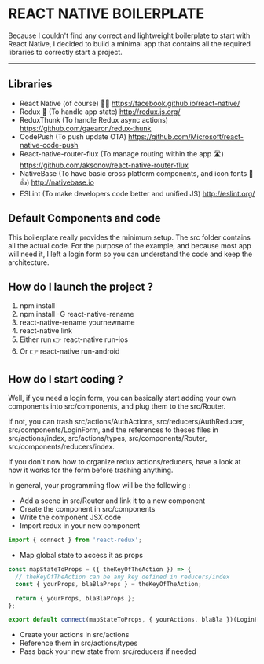REACT NATIVE BOILERPLATE
===

Because I couldn't find any correct and lightweight boilerplate to start with React Native, I decided to build a minimal app that contains all the required libraries to correctly start a project.

---

## Libraries

- React Native (of course) 🚀🚀 https://facebook.github.io/react-native/
- Redux 🎉 (To handle app state) http://redux.js.org/
- ReduxThunk (To handle Redux async actions) https://github.com/gaearon/redux-thunk
- CodePush (To push update OTA) https://github.com/Microsoft/react-native-code-push
- React-native-router-flux (To manage routing within the app 🛣) https://github.com/aksonov/react-native-router-flux
- NativeBase (To have basic cross platform components, and icon fonts 👏👍) http://nativebase.io
- ESLint (To make developers code better and unified JS) http://eslint.org/

## Default Components and code

This boilerplate really provides the minimum setup.
The src folder contains all the actual code. For the purpose of the example, and because most app will need it,
I left a login form so you can understand the code and keep the architecture.


## How do I launch the project ?

1. npm install
2. npm install -G react-native-rename
3. react-native-rename yournewname
3. react-native link
4. Either run 👉 react-native run-ios
5. Or 👉 react-native run-android

## How do I start coding ?

Well, if you need a login form, you can basically start adding your own components into src/components, and plug them to the src/Router.

If not, you can trash src/actions/AuthActions, src/reducers/AuthReducer, src/components/LoginForm, and the references to theses files in src/actions/index, src/actions/types, src/components/Router, src/components/reducers/index.

If you don't now how to organize redux actions/reducers, have a look at how it works for the form before trashing anything.

In general, your programming flow will be the following :

- Add a scene in src/Router and link it to a new component
- Create the component in src/components
- Write the component JSX code
- Import redux in your new component

```javascript
import { connect } from 'react-redux';
```
- Map global state to access it as props

```javascript
const mapStateToProps = ({ theKeyOfTheAction }) => {
  // theKeyOfTheAction can be any key defined in reducers/index
  const { yourProps, blaBlaProps } = theKeyOfTheAction;

  return { yourProps, blaBlaProps };
};

export default connect(mapStateToProps, { yourActions, blaBla })(LoginForm);
```
- Create your actions in src/actions
- Reference them in src/actions/types
- Pass back your new state from src/reducers if needed
